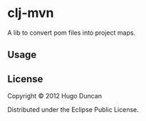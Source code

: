 # clj-mvn

A lib to convert pom files into project maps.

## Usage


## License

Copyright © 2012 Hugo Duncan

Distributed under the Eclipse Public License.
